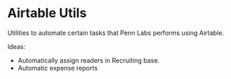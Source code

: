 # Airtable Utils

Utilities to automate certain tasks that Penn Labs performs using Airtable.

Ideas:
- Automatically assign readers in Recruiting base.
- Automatic expense reports